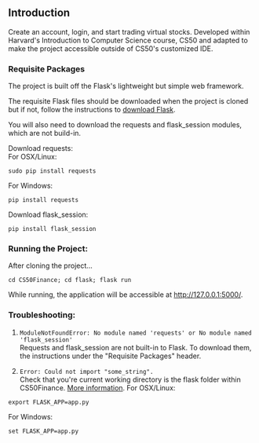 ## Introduction
Create an account, login, and start trading virtual stocks. Developed within Harvard's Introduction to Computer Science course, CS50 and adapted to make the project accessible outside of CS50's customized IDE. 

### Requisite Packages
The project is built off the Flask's lightweight but simple web framework.  

The requisite Flask files should be downloaded when the project is cloned but if not, follow the instructions to [download Flask](http://flask.pocoo.org/docs/1.0/installation/). 

You will also need to download the requests and flask_session modules, which are not build-in.   

Download requests:  
For OSX/Linux: 
```
sudo pip install requests
```  
For Windows:   
```
pip install requests
```

Download flask_session:    
```
pip install flask_session 
```


### Running the Project:
After cloning the project...
```
cd CS50Finance; cd flask; flask run
```

While running, the application will be accessible at http://127.0.0.1:5000/. 

### Troubleshooting:
  
1. ``` ModuleNotFoundError: No module named 'requests' or No module named 'flask_session' ```  
Requests and flask_session are not built-in to Flask. To download them, the instructions under the "Requisite Packages" header.  
  
2. ``` Error: Could not import "some_string". ```  
Check that you're current working directory is the flask folder within CS50Finance. [More information](http://flask.pocoo.org/docs/1.0/cli/).
For OSX/Linux:  
```
export FLASK_APP=app.py  
```
For Windows:  
```
set FLASK_APP=app.py  
```

